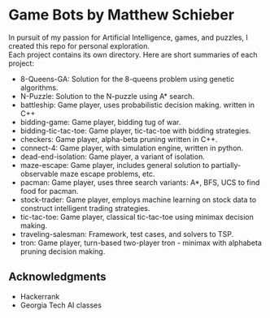 # Game Bots by Matthew Schieber

In pursuit of my passion for Artificial Intelligence, games, and puzzles, I created this repo for personal exploration.  
Each project contains its own directory. Here are short summaries of each project:

* 8-Queens-GA: Solution for the 8-queens problem using genetic algorithms.  
* N-Puzzle: Solution to the N-puzzle using A* search.
* battleship: Game player, uses probabilistic decision making. written in C++
* bidding-game: Game player, bidding tug of war.
* bidding-tic-tac-toe: Game player, tic-tac-toe with bidding strategies.
* checkers: Game player, alpha-beta pruning written in C++.
* connect-4: Game player, with simulation engine, written in python.
* dead-end-isolation: Game player, a variant of isolation.
* maze-escape: Game player, includes general solution to partially-observable maze escape problems, etc.
* pacman: Game player, uses three search variants: A*, BFS, UCS to find food for pacman.
* stock-trader: Game player, employs machine learning on stock data to construct intelligent trading strategies.
* tic-tac-toe: Game player, classical tic-tac-toe using minimax decision making.
* traveling-salesman: Framework, test cases, and solvers to TSP.
* tron: Game player, turn-based two-player tron - minimax with alphabeta pruning decision making. 


## Acknowledgments

* Hackerrank
* Georgia Tech AI classes

